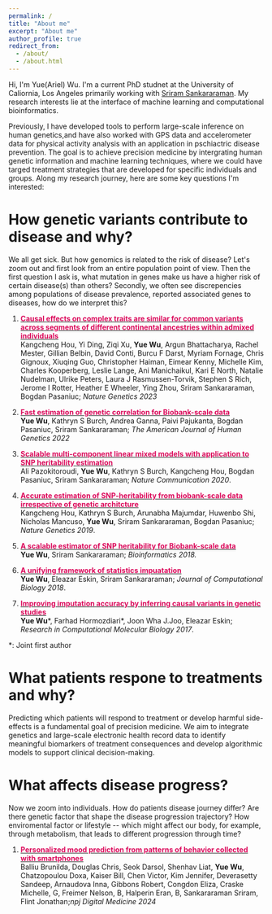 ```yaml
---
permalink: /
title: "About me"
excerpt: "About me"
author_profile: true
redirect_from: 
  - /about/
  - /about.html
---
```


Hi, I'm Yue(Ariel) Wu. I'm a current PhD studnet at the University of Caliornia, Los Angeles primarily working with [Sriram Sankararaman](http://web.cs.ucla.edu/~sriram/). My research interests lie at the interface of machine learning and computational bioinformatics. 


Previously, I have developed tools to perform large-scale inference on human genetics,and have also worked with GPS data and accelerometer data for physical activity analysis with an application in pschiactric disease prevention. The goal is to achieve precision medicine by intergrating human genetic information and machine learning techniques, where we could have targed treatment strategies that are developed for specific individuals and groups. Along my research journey, here are some key questions I'm interested:

How genetic variants contribute to disease and why?
======
We all get sick. But how genomics is related to the risk of disease? Let's zoom out and first look from an entire population point of view. Then the first question I ask is, what mutation in genes make us have a higher risk of certain disease(s) than others? Secondly, we often see discrepencies among populations of disease prevalence, reported associated genes to diseases, how do we interpret this? 

1. [<span style="color:#db0a5b"> **Causal effects on complex traits are similar for common variants across segments of different continental ancestries within admixed individuals**</span>](https://www.nature.com/articles/s41588-023-01338-6) <br> Kangcheng Hou, Yi Ding, Ziqi Xu, __Yue Wu__, Argun Bhattacharya, Rachel Mester, Gillian Belbin, David Conti, Burcu F Darst, Myriam Fornage, Chris Gignoux, Xiuqing Guo, Christopher Haiman, Eimear Kenny, Michelle Kim, Charles Kooperberg, Leslie Lange, Ani Manichaikul, Kari E North, Natalie Nudelman, Ulrike Peters, Laura J Rasmussen-Torvik, Stephen S Rich, Jerome I Rotter, Heather E Wheeler, Ying Zhou, Sriram Sankararaman, Bogdan Pasaniuc; *Nature Genetics 2023* 

1. [<span style="color:#db0a5b"> **Fast estimation of genetic correlation for Biobank-scale data**</span>](https://www.cell.com/ajhg/fulltext/S0002-9297(21)00427-4) <br> __Yue Wu__, Kathryn S Burch, Andrea Ganna, Paivi Pajukanta, Bogdan Pasaniuc, Sriram Sankararaman; *The American Journal of Human Genetics 2022* 

1. [<span style="color:#db0a5b">**Scalable multi-component linear mixed models with application to SNP heritability estimation**</span>](https://www.nature.com/articles/s41467-020-17576-9) <br> Ali Pazokitoroudi, __Yue Wu__, Kathryn S Burch, Kangcheng Hou, Bogdan Pasaniuc, Sriram Sankararaman; *Nature Communication 2020*.

1. [<span style="color:#db0a5b">**Accurate estimation of SNP-heritability from biobank-scale data irrespective of genetic architcture**</span>](https://www.nature.com/articles/s41588-019-0465-0) <br> Kangcheng Hou, Kathryn S Burch, Arunabha Majumdar, Huwenbo Shi, Nicholas Mancuso, __Yue Wu__, Sriram Sankararaman, Bogdan Pasaniuc; *Nature Genetics 2019*. 

1. [<span style="color:#db0a5b"> **A scalable estimator of SNP heritability for Biobank-scale data**</span>](https://academic.oup.com/bioinformatics/article/34/13/i187/5045805)<br> __Yue Wu__, Sriram Sankararaman; *Bioinformatics 2018.* 

1. [<span style="color:#db0a5b"> **A unifying framework of statistics impuatation**</span>](https://www.liebertpub.com/doi/full/10.1089/cmb.2019.0449)<br> __Yue Wu__, Eleazar Eskin, Sriram Sankararaman; *Journal of Computational Biology 2018*.

2. [<span style="color:#db0a5b">**Improving imputation accuracy by inferring causal variants in genetic studies**</span>](https://www.liebertpub.com/doi/full/10.1089/cmb.2018.0139)<br> __Yue Wu__\*, Farhad Hormozdiari\*, Joon Wha J.Joo, Eleazar Eskin; *Research in Computational Molecular Biology 2017*.

\*: Joint first author


What patients respone to treatments and why?
======
Predicting which patients will respond to treatment or develop harmful side-effects is a fundamental goal of precision medicine. We aim to integrate genetics and large-scale electronic health record data to identify meaningful biomarkers of treatment consequences and develop algorithmic models to support clinical decision-making.



What affects disease progress? 
======
Now we zoom into individuals. How do patients disease journey differ? Are there genetic factor that shape the disease progression trajectory? How enviromental factor or lifestyle -- which might affect our body, for example, through metabolism, that leads to different progression through time? 

1. [<span style="color:#db0a5b">**Personalized mood prediction from patterns of behavior collected with smartphones**</span>]([https://www.nature.com/articles/s41746-024-01035-6) <br> Balliu Brunilda, Douglas Chris, Seok Darsol, Shenhav Liat, __Yue Wu__, Chatzopoulou Doxa, Kaiser Bill, Chen Victor, Kim Jennifer, Deverasetty Sandeep, Arnaudova Inna, Gibbons Robert, Congdon Eliza, Craske Michelle, G, Freimer Nelson, B, Halperin Eran, B, Sankararaman Sriram, Flint Jonathan;*npj Digital Medicine 2024* 

